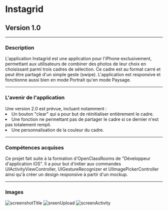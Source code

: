 <h1>Instagrid</h1>
<h2>Version 1.0</h2>
<hr>
<h3>Description</h3>
<p>
L'application Instagrid est une application pour l'iPhone exclusivement, permettant aux utilisateurs de combiner des photos de leur choix en choisissant parmi trois cadres de sélection. Ce cadre est au format carré et peut être partagé d'un simple geste (swipe).
L'application est responsive et fonctionne aussi bien en mode Portrait qu'en mode Paysage.
<p>
<hr>
<h3>L'avenir de l'application</h3>
Une version 2.0 est prévue, incluant notamment :
<li>Un bouton "clear" qui a pour but de réinitialiser entièrement le cadre.
<li>Une fonction ne permettant pas de partager le cadre si ce dernier n'est pas totalement rempli.
<li>Une personnalisation de la couleur du cadre.
<p>
<hr>
<h3>Compétences acquises</h3>
Ce projet fait suite à la formation d'OpenClassRooms de "Développeur d'application iOS". Il a pour but d'initier aux commandes UIActivityViewController, UIGestureRecognizer et UIImagePickerController ainsi qu'à créer un design responsive à partir d'un mockup.
<p>
<hr>
<h3>Images</h3>
<p>

![screenshotTitle](https://user-images.githubusercontent.com/78477762/120675826-b6254880-c495-11eb-8a48-c3d4c31b9d3f.png)
![sreenUpload](https://user-images.githubusercontent.com/78477762/120676067-f8e72080-c495-11eb-99f5-beae77a3f1f4.png)
![screenActivity](https://user-images.githubusercontent.com/78477762/120676174-0f8d7780-c496-11eb-99be-195fe2d6ff2f.png)
